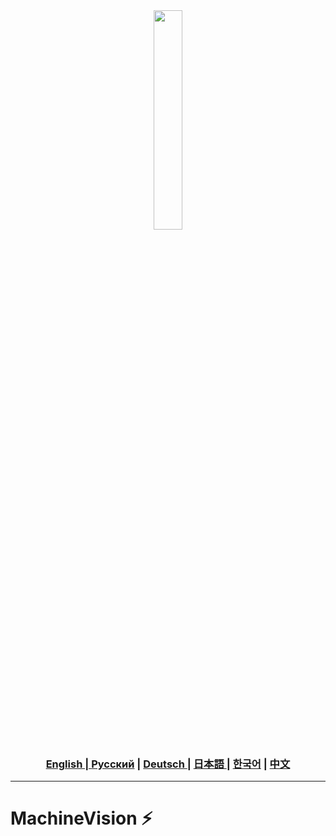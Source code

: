 <div align="center">
  <img src="assets/searching.png" width="30%"/>
</div>

<div align="center">
  <h3> <a href="https://github.com/Solrikk/MachineVision/blob/main/README.md"> English | <a href="https://github.com/Solrikk/MachineVision/blob/main/README_RU.md">Русский</a> | <a href="https://github.com/Solrikk/MachineVision/blob/main/README_GE.md"> Deutsch </a> | <a href="https://github.com/Solrikk/MachineVision/blob/main/README_JP.md"> 日本語 </a> | <a href="README_KR.md">한국어</a> | <a href="README_CN.md">中文</a> </h3>
</div>

-----------------

# MachineVision ⚡️
